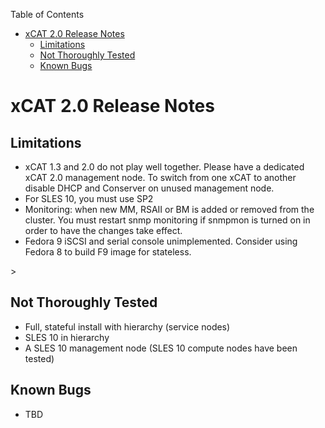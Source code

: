 <!-- START doctoc generated TOC please keep comment here to allow auto update -->
<!-- DON'T EDIT THIS SECTION, INSTEAD RE-RUN doctoc TO UPDATE -->
Table of Contents

- [xCAT 2.0 Release Notes](#xcat-20-release-notes)
  - [Limitations](#limitations)
  - [Not Thoroughly Tested](#not-thoroughly-tested)
  - [Known Bugs](#known-bugs)

<!-- END doctoc generated TOC please keep comment here to allow auto update -->


# xCAT 2.0 Release Notes

## Limitations

  * xCAT 1.3 and 2.0 do not play well together. Please have a dedicated xCAT 2.0 management node. To switch from one xCAT to another disable DHCP and Conserver on unused management node. 
  * For SLES 10, you must use SP2 
  * Monitoring: when new MM, RSAII or BM is added or removed from the cluster. You must restart snmp monitoring if snmpmon is turned on in order to have the changes take effect. 
  * Fedora 9 iSCSI and serial console unimplemented. Consider using Fedora 8 to build F9 image for stateless. 

&gt; 

## Not Thoroughly Tested

  * Full, stateful install with hierarchy (service nodes) 
  * SLES 10 in hierarchy 
  * A SLES 10 management node (SLES 10 compute nodes have been tested) 

## Known Bugs

  * TBD 
